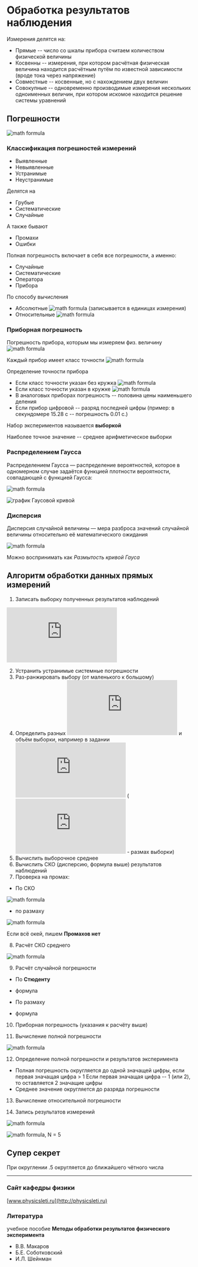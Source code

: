 
# Обработка результатов наблюдения

Измерения делятся на:

* Прямые -- число со шкалы прибора считаем количеством физической величины
* Косвенны -- измерения, при котором расчётная физическая величина находится расчётным путём по известной зависимости (вроде тока через напряжение)
* Совместные -- косвенные, но с нахождением двух величин
* Совокупные -- одновременно производимые измерения нескольких одноименных величин, при котором искомое находится решение системы уравнений

## Погрешности

![math formula](http://www.sciweavers.org/tex2img.php?bc=White&fc=Black&im=jpg&fs=12&ff=arev&eq=x-x_0=\Delta%20x)

### Классификация погрешностей измерений


* Выявленные
* Невыявленные
* Устранимые
* Неустранимые

Делятся на

* Грубые
* Систематические
* Случайные

А также бывают

* Промахи
* Ошибки

Полная погрешность включает в себя все погрешности, а именно:

* Случайные
* Систематические
* Оператора
* Прибора

По способу вычисления

* Абсолютные ![math formula](http://www.sciweavers.org/tex2img.php?bc=White&fc=Black&im=jpg&fs=12&ff=arev&eq=\Delta) (записывается в единицах измерения)
* Относительные ![math formula](http://www.sciweavers.org/tex2img.php?bc=White&fc=Black&im=jpg&fs=12&ff=arev&eq=\delta)

### Приборная погрешность

Погрешность прибора, которым мы измеряем физ. величину ![math formula](http://www.sciweavers.org/tex2img.php?bc=White&fc=Black&im=jpg&fs=12&ff=arev&eq=\theta)

Каждый прибор имеет класс точности ![math formula](http://www.sciweavers.org/tex2img.php?bc=White&fc=Black&im=jpg&fs=12&ff=arev&eq=\gamma) 

Определение точности прибора 

* Если класс точности указан без кружка ![math formula](http://www.sciweavers.org/tex2img.php?bc=White&fc=Black&im=jpg&fs=12&ff=arev&eq=\theta=(\gamma*k)/100)
* Если класс точности указан в кружке ![math formula](http://www.sciweavers.org/tex2img.php?bc=White&fc=Black&im=jpg&fs=12&ff=arev&eq=\theta=(\gamma*x)/100)
* В аналоговых приборах погрешность -- половина цены наименьшего деления
* Если прибор цифровой -- разряд последней цифры (пример: в секундомере 15.28 с -- погрешность 0.01 с.)

Набор экспериментов называется **выборкой**

Наиболее точное значение -- среднее арифметическое выборки

### Распределением Гаусса

Распределением Гаусса  — распределение вероятностей, которое в одномерном случае задаётся функцией плотности вероятности, совпадающей с функцией Гаусса:

![math formula](https://wikimedia.org/api/rest_v1/media/math/render/svg/b77e66e0cfdc9859e63d68b5309bb794ad7cd1aa)

![график Гаусовой кривой](https://studfiles.net/html/19259/957/html_zbSxAPq1b7.fybs/img-sepP0A.png)

### Дисперсия

Дисперсия случайной величины — мера разброса значений случайной величины относительно её математического ожидания

![math formula](https://profmeter.com.ua/upload/medialibrary/102/dispersia.gif)

Можно воспринимать как *Размытость кривой Гауса*

## Алгоритм обработки данных прямых измерений

1. Записать выборку полученных результатов наблюдений

![math formula](http://www.sciweavers.org/tex2img.php?bc=White&fc=Black&im=jpg&fs=12&ff=arev&eq=X_1,X_2%20,..,%20X_N)

2. Устранить устранимые системные погрешности
3. Раз-ранжировать выбору (от маленького к большому)
4. Определить разных ![math formula](http://www.sciweavers.org/tex2img.php?bc=White&fc=Black&im=jpg&fs=12&ff=arev&eq=R=X_max-X_min) и объём выборки, например в задании ![math formula](http://www.sciweavers.org/tex2img.php?bc=White&fc=Black&im=jpg&fs=12&ff=arev&eq=N=5) (![math formula](http://www.sciweavers.org/tex2img.php?bc=White&fc=Black&im=jpg&fs=12&ff=arev&eq=R) - размах выборки)
5. Вычислить выборочное среднее
6. Вычислить СКО (дисперсию, формула выше) результатов наблюдений
7. Проверка на промах:

* По СКО

![math formula](http://www.sciweavers.org/tex2img.php?bc=White&fc=Black&im=jpg&fs=12&ff=arev&eq=(((s))/(\S_x))>=V_p_N)

* по размаху

![math formula](http://www.sciweavers.org/tex2img.php?bc=White&fc=Black&im=jpg&fs=12&ff=arev&eq=((x-x_i)/R>=U_r_n))

Если всё окей, пишем **Промахов нет**

8. Расчёт СКО среднего

![math formula](https://studfiles.net/html/2706/253/html_FQnyfScZ9w.VMR5/img-7omHOB.png)

9. Расчёт случайной погрешности

* По **Стюденту**

- формула

* По размаху

- формула

10. Приборная погрешность (указания к расчёту выше)

11. Вычисление полной погрешности

![math formula](http://www.sciweavers.org/tex2img.php?bc=White&fc=Black&im=jpg&fs=12&ff=arev&eq=\delta\overline{x}=\sqrt[2]{\delta%20x^2+\theta^2})

12. Определение полной погрешности и результатов эксперимента

* Полная погрешность округляется до одной значащей цифры, если первая значащая цифра > 1
Если первая значащая цифра -- 1 (или 2), то оставляется 2 значащие цифры
* Среднее значение округляется до разряда погрешности

13. Вычисление относительной погрешности

14. Запись результатов измерений

![math formula](http://www.sciweavers.org/tex2img.php?bc=White&fc=Black&im=jpg&fs=12&ff=arev&eq=X=\overline{x}\pm\Delta\overline{x})

![math formula](http://www.sciweavers.org/tex2img.php?bc=White&fc=Black&im=jpg&fs=12&ff=arev&eq=P=95%), N = 5


## Супер секрет

При округлении .5 округляется до ближайшего чётного числа

---

### Сайт кафедры физики

[www.physicsleti.ru](http://physicsleti.ru)

### Литература

учебное пособие **Методы обработки результатов физического эксперимента**

* В.В. Макаров
* Б.Е. Соботковский
* И.Л. Шейнман